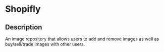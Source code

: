 # Shopifly

## Description
An image repository that allows users to add and remove images as well as buy/sell/trade images with other users.